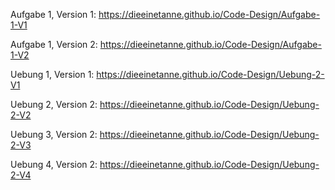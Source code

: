 Aufgabe 1, Version 1: https://dieeinetanne.github.io/Code-Design/Aufgabe-1-V1

Aufgabe 1, Version 2: https://dieeinetanne.github.io/Code-Design/Aufgabe-1-V2

Uebung 1, Version 1: https://dieeinetanne.github.io/Code-Design/Uebung-2-V1

Uebung 2, Version 2: https://dieeinetanne.github.io/Code-Design/Uebung-2-V2

Uebung 3, Version 2: https://dieeinetanne.github.io/Code-Design/Uebung-2-V3

Uebung 4, Version 2: https://dieeinetanne.github.io/Code-Design/Uebung-2-V4
